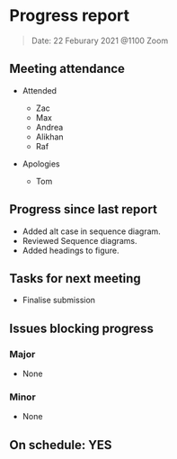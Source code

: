 <!-- File name must be Year-Month-Date.md
e.g. 2020-10-12.md -->

<!--One report per week Minimum!-->
# Progress report

> Date: 22 Feburary 2021 @1100 Zoom

<!--Names of those who attended the meeting, CSV-->
## Meeting attendance

- Attended
  - Zac
  - Max
  - Andrea
  - Alikhan
  - Raf
  
- Apologies
  - Tom

## Progress since last report
<!--What have you done ?-->
<!--Single line bullet point-->

- Added alt case in sequence diagram.
- Reviewed Sequence diagrams.
- Added headings to figure.

## Tasks for next meeting
<!--What will you do before the next?-->
<!--Single line bullet point-->

- Finalise submission

## Issues blocking progress

### Major

- None

### Minor

- None

<!--Pick one-->
<!--## On schedule: YES-->
<!--## On schedule: NO-->

## On schedule: YES
